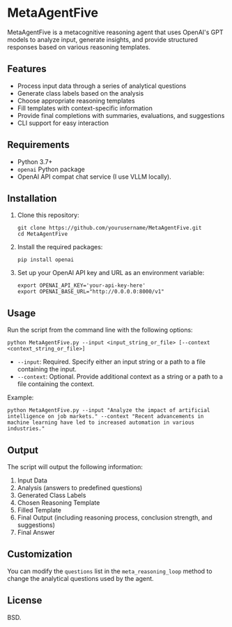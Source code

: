 # MetaAgentFive

MetaAgentFive is a metacognitive reasoning agent that uses OpenAI's GPT models to analyze input, generate insights, and provide structured responses based on various reasoning templates.

## Features

- Process input data through a series of analytical questions
- Generate class labels based on the analysis
- Choose appropriate reasoning templates
- Fill templates with context-specific information
- Provide final completions with summaries, evaluations, and suggestions
- CLI support for easy interaction

## Requirements

- Python 3.7+
- `openai` Python package
- OpenAI API compat chat service (I use VLLM locally).

## Installation

1. Clone this repository:
   ```
   git clone https://github.com/yourusername/MetaAgentFive.git
   cd MetaAgentFive
   ```

2. Install the required packages:
   ```
   pip install openai
   ```

3. Set up your OpenAI API key and URL as an environment variable:
   ```
   export OPENAI_API_KEY='your-api-key-here'
   export OPENAI_BASE_URL="http://0.0.0.0:8000/v1"
   ```

## Usage

Run the script from the command line with the following options:

```
python MetaAgentFive.py --input <input_string_or_file> [--context <context_string_or_file>]
```

- `--input`: Required. Specify either an input string or a path to a file containing the input.
- `--context`: Optional. Provide additional context as a string or a path to a file containing the context.

Example:
```
python MetaAgentFive.py --input "Analyze the impact of artificial intelligence on job markets." --context "Recent advancements in machine learning have led to increased automation in various industries."
```

## Output

The script will output the following information:

1. Input Data
2. Analysis (answers to predefined questions)
3. Generated Class Labels
4. Chosen Reasoning Template
5. Filled Template
6. Final Output (including reasoning process, conclusion strength, and suggestions)
7. Final Answer

## Customization

You can modify the `questions` list in the `meta_reasoning_loop` method to change the analytical questions used by the agent.

## License

BSD.


